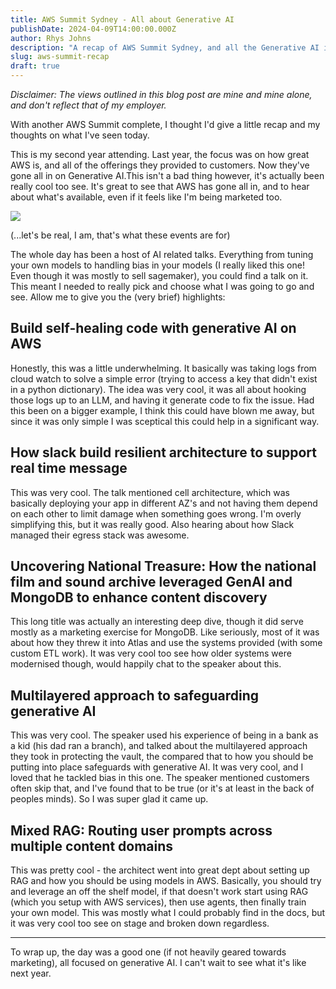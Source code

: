```yaml
---
title: AWS Summit Sydney - All about Generative AI
publishDate: 2024-04-09T14:00:00.000Z
author: Rhys Johns
description: "A recap of AWS Summit Sydney, and all the Generative AI info it had to offer"
slug: aws-summit-recap
draft: true
---
```


_Disclaimer: The views outlined in this blog post are mine and mine alone, and don't reflect that of my employer._

With another AWS Summit complete, I thought I'd give a little recap and my thoughts on what I've seen today.

This is my second year attending. Last year, the focus was on how great AWS is, and all of the offerings they provided to customers. Now they've gone all in on Generative AI.This isn't a bad thing however, it's actually been really cool too see. It's great to see that AWS has gone all in, and to hear about what's available, even if it feels like I'm being marketed too.

![](/IMG_9010.png)

(...let's be real, I am, that's what these events are for)

The whole day has been a host of AI related talks. Everything from tuning your own models to handling bias in your models (I really liked this one! Even though it was mostly to sell sagemaker), you could find a talk on it. This meant I needed to really pick and choose what I was going to go and see. Allow me to give you the (very brief) highlights:

## Build self-healing code with generative AI on AWS

Honestly, this was a little underwhelming. It basically was taking logs from cloud watch to solve a simple error (trying to access a key that didn't exist in a python dictionary). The idea was very cool, it was all about hooking those logs up to an LLM, and having it generate code to fix the issue. Had this been on a bigger example, I think this could have blown me away, but since it was only simple I was sceptical this could help in a significant way.

## How slack build resilient architecture to support real time message

This was very cool. The talk mentioned cell architecture, which was basically deploying your app in different AZ's and not having them depend on each other to limit damage when something goes wrong. I'm overly simplifying this, but it was really good. Also hearing about how Slack managed their egress stack was awesome.

## Uncovering National Treasure: How the national film and sound archive leveraged GenAI and MongoDB to enhance content discovery

This long title was actually an interesting deep dive, though it did serve mostly as a marketing exercise for MongoDB. Like seriously, most of it was about how they threw it into Atlas and use the systems provided (with some custom ETL work). It was very cool too see how older systems were modernised though, would happily chat to the speaker about this.

## Multilayered approach to safeguarding generative AI

This was very cool. The speaker used his experience of being in a bank as a kid (his dad ran a branch), and talked about the multilayered approach they took in protecting the vault, the compared that to how you should be putting into place safeguards with generative AI. It was very cool, and I loved that he tackled bias in this one. The speaker mentioned customers often skip that, and I've found that to be true (or it's at least in the back of peoples minds). So I was super glad it came up.

## Mixed RAG: Routing user prompts across multiple content domains

This was pretty cool - the architect went into great dept about setting up RAG and how you should be using models in AWS. Basically, you should try and leverage an off the shelf model, if that doesn't work start using RAG (which you setup with AWS services), then use agents, then finally train your own model. This was mostly what I could probably find in the docs, but it was very cool too see on stage and broken down regardless.

---

To wrap up, the day was a good one (if not heavily geared towards marketing), all focused on generative AI. I can't wait to see what it's like next year.
